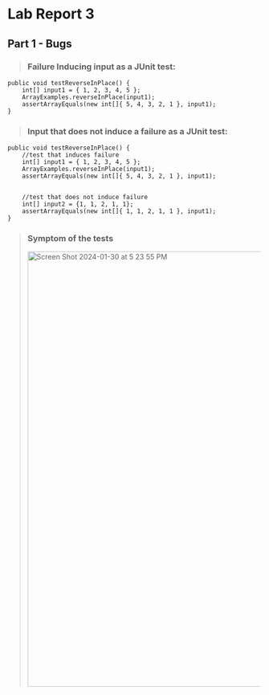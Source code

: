 # Lab Report 3
## Part 1 - Bugs
> ### Failure Inducing input as a JUnit test:
```
public void testReverseInPlace() {
    int[] input1 = { 1, 2, 3, 4, 5 };
    ArrayExamples.reverseInPlace(input1);
    assertArrayEquals(new int[]{ 5, 4, 3, 2, 1 }, input1);
}
```

> ### Input that does not induce a failure as a JUnit test:
```
public void testReverseInPlace() {
    //test that induces failure
    int[] input1 = { 1, 2, 3, 4, 5 };
    ArrayExamples.reverseInPlace(input1);
    assertArrayEquals(new int[]{ 5, 4, 3, 2, 1 }, input1);


    //test that does not induce failure
    int[] input2 = {1, 1, 2, 1, 1};
    assertArrayEquals(new int[]{ 1, 1, 2, 1, 1 }, input1);
}
```

> ### Symptom of the tests
> <img width="867" alt="Screen Shot 2024-01-30 at 5 23 55 PM" src="[https://github.com/niktion9/cse15l-lab-reports/assets/150311091/d4129384-f24f-46c4-bb0d-4aba38ad177f](https://github.com/niktion9/cse15l-lab-reports/blob/main/Screen%20Shot%202024-01-18%20at%202.16.18%20AM.png)https://github.com/niktion9/cse15l-lab-reports/blob/main/Screen%20Shot%202024-01-18%20at%202.16.18%20AM.png"/>

